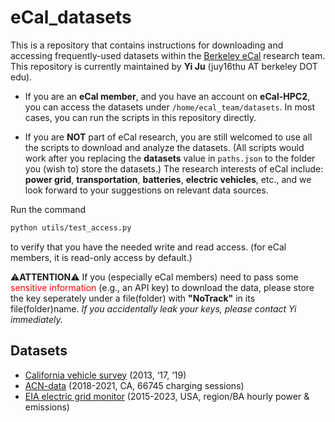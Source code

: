 # eCal_datasets

This is a repository that contains instructions for downloading and accessing frequently-used datasets within the [Berkeley eCal](https://ecal.berkeley.edu/) research team. This repository is currently maintained by **Yi Ju** (juy16thu AT berkeley DOT edu).

- If you are an **eCal member**, and you have an account on **eCal-HPC2**, you can access the datasets under `/home/ecal_team/datasets`. In most cases, you can run the scripts in this repository directly.

- If you are **NOT** part of eCal research, you are still welcomed to use all the scripts to download and analyze the datasets. (All scripts would work after you replacing the **datasets** value in ``paths.json`` to the folder you (wish to) store the datasets.) The research interests of eCal include: **power grid**, **transportation**, **batteries**, **electric vehicles**, etc., and we look forward to your suggestions on relevant data sources. 

Run the command
```bash
python utils/test_access.py
```
to verify that you have the needed write and read access. (for eCal members, it is read-only access by default.)

:warning:**ATTENTION**:warning: If you (especially eCal members) need to pass some <span style="color:red">sensitive information</span> (e.g., an API key) to download the data, please store the key seperately under a file(folder) with **"NoTrack"** in its file(folder)name. *If you accidentally leak your keys, please contact Yi immediately.*

## Datasets
- [California vehicle survey](travel_survey/README.md) (2013, ‘17, ‘19)
- [ACN-data](ACN_data/README.md) (2018-2021, CA, 66745 charging sessions)
- [EIA electric grid monitor](EIA_grid/README.md) (2015-2023, USA, region/BA hourly power & emissions)
